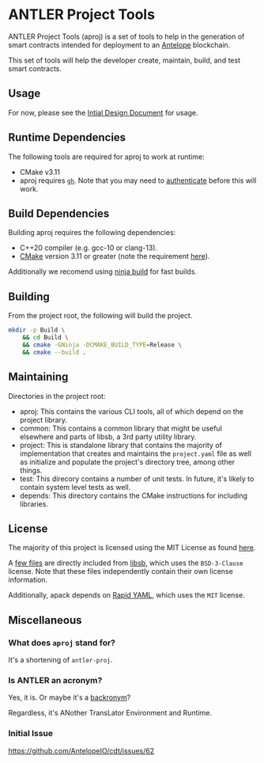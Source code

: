 # ANTLER Project Tools

ANTLER Project Tools (aproj) is a set of tools to help in the
generation of smart contracts intended for deployment to an
[Antelope](https://github.com/AntelopeIO/) blockchain.

This set of tools will help the developer create, maintain, build, and
test smart contracts.


## Usage

For now, please see the [Intial Design Document](./docs/project_manager.md) for usage.

## Runtime Dependencies

The following tools are required for aproj to work at runtime:
- CMake v3.11
- aproj requires [`gh`](https://cli.github.com/). Note that you may need
to [authenticate](https://cli.github.com/manual/) before this will
work.


## Build Dependencies

Building aproj requires the following dependencies:
- C++20 compiler (e.g. gcc-10 or clang-13).
- [CMake](https://cmake.org/overview/) version 3.11 or greater (note the requirement [here](./CMakeLists.txt#L1)).

Additionally we recomend using [ninja build](https://ninja-build.org/) for fast builds.


## Building

From the project root, the following will build the project.
```bash
mkdir -p Build \
    && cd Build \
    && cmake -GNinja -DCMAKE_BUILD_TYPE=Release \
    && cmake --build .
```

## Maintaining

Directories in the project root:
- aproj: This contains the various CLI tools, all of which depend on the project library.
- common: This contains a common library that might be useful elsewhere and parts of libsb, a 3rd party utility library.
- project: This is standalone library that contains the majority of implementation that creates and maintains the `project.yaml` file as well as initialize and populate the project's directory tree, among other things.
- test: This direcory contains a number of unit tests. In future, it's likely to contain system level tests as well.
- depends: This directory contains the CMake instructions for including libraries.


## License

The majority of this project is licensed using the MIT License as
found [here](./LICENSE).

A [few files](./common/sb) are directly included from
[libsb](https://github.com/ScottBailey/libsb), which uses the
`BSD-3-Clause` license. Note that these files independently contain
their own license information.

Additionally, apack depends on [Rapid YAML](https://github.com/biojppm/rapidyaml),
which uses the `MIT` license.


## Miscellaneous

### What does `aproj` stand for?

It's a shortening of `antler-proj`.

### Is ANTLER an acronym?

Yes, it is. Or maybe it's a
[backronym](https://en.wikipedia.org/wiki/Backronym)?

Regardless, it's ANother TransLator Environment and Runtime.

### Initial Issue

https://github.com/AntelopeIO/cdt/issues/62
